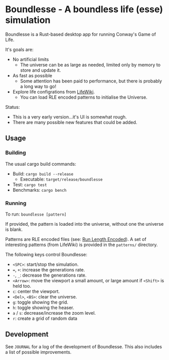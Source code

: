 # Boundlesse - A boundless life (esse) simulation

Boundlesse is a Rust-based desktop app for running Conway's Game of Life.

It's goals are:

- No artificial limits
  - The universe can be as large as needed, limited only by memory to store and update it.
- As fast as possible
  - Some attention has been paid to performance, but there is probably a long way to go!
- Explore life configrations from [LifeWiki](https://conwaylife.com/wiki).
  - You can load RLE encoded patterns to initialise the Universe.

Status:

- This is a very early version...it's UI is somewhat rough.
- There are many possible new features that could be added.


## Usage

### Building

The usual cargo build commands:

- Build: `cargo build --release`
  - Executable: `target/release/boundlesse`
- Test: `cargo test`
- Benchmarks: `cargo bench`

### Running

To run: `boundlesse [pattern]`

If provided, the pattern is loaded into the universe, without one the universe is blank.

Patterns are RLE encoded files (see: [Run Length Encoded](https://conwaylife.com/wiki/Run_Length_Encoded)).
A set of interesting patterns (from LifeWiki) is provided in the `patterns/` directory.

The following keys control Boundlesse:

- `<SPC>`: start/stop the simulation.
- `=`, `+`: increase the generations rate.
- `-`, `_`: decrease the generations rate.
- `<Arrow>`: move the viewport a small amount, or large amount if `<Shift>` is held too.
- `c`: center the viewport.
- `<Del>`, `<BS>`: clear the universe.
- `g`: toggle showing the grid.
- `h`: toggle showing the heaser.
- `a` / `s`: decrease/increase the zoom level.
- `r`: create a grid of random data 

## Development

See `JOURNAL` for a log of the development of Boundlesse.
This also includes a list of possible improvements.
